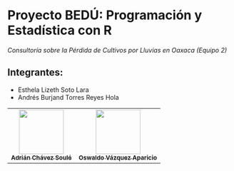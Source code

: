  # Proyecto BEDÚ: Programación y Estadística con R
 _Consultoría sobre la Pérdida de Cultivos por Lluvias en Oaxaca (Equipo 2)_
 ## Integrantes:
 
 - Esthela Lizeth Soto Lara
 - Andrés Burjand Torres Reyes
 Hola
 
<table>
 <tr>
    <td align="center">
     <a href="https://github.com/adrianchso"><img src="https://avatars.githubusercontent.com/u/71855926?s=460&v=4" width="100px;" alt=""/>
      <br /><sub><b>Adrián Chávez Soulé</b></sub></a><br/>
    </td>
  <td align="center">
     <a href="https://github.com/BigOsvaap"><img src="https://avatars.githubusercontent.com/u/47643347?s=460&u=108d7e5c0bc42a4e781ab8859299a0c48d28942b&v=4" width="100px;" alt=""/>
      <br /><sub><b>Oswaldo Vázquez Aparicio</b></sub></a><br/>
    </td>
 </tr>
 
 </table>
